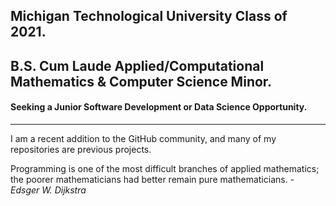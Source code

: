 ## Michigan Technological University Class of 2021.
## B.S. Cum Laude Applied/Computational Mathematics & Computer Science Minor.

#### Seeking a Junior Software Development or Data Science Opportunity.

----

I am a recent addition to the GitHub community, and many of my repositories are previous projects.


Programming is one of the most difficult branches of applied mathematics; the poorer mathematicians had better remain pure mathematicians. - *Edsger W. Dijkstra*
